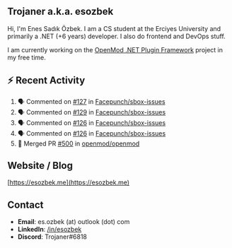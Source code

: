 ##  Trojaner a.k.a. esozbek
Hi, I'm Enes Sadık Özbek. I am a CS student at the Erciyes University and primarily a .NET (+6 years) developer. I also do frontend and DevOps stuff.

I am currently working on the [OpenMod .NET Plugin Framework](https://github.com/openmod/openmod) project in my free time. 

## :zap: Recent Activity

<!--START_SECTION:activity-->
1. 🗣 Commented on [#127](https://github.com/Facepunch/sbox-issues/issues/127) in [Facepunch/sbox-issues](https://github.com/Facepunch/sbox-issues)
2. 🗣 Commented on [#129](https://github.com/Facepunch/sbox-issues/issues/129) in [Facepunch/sbox-issues](https://github.com/Facepunch/sbox-issues)
3. 🗣 Commented on [#126](https://github.com/Facepunch/sbox-issues/issues/126) in [Facepunch/sbox-issues](https://github.com/Facepunch/sbox-issues)
4. 🗣 Commented on [#126](https://github.com/Facepunch/sbox-issues/issues/126) in [Facepunch/sbox-issues](https://github.com/Facepunch/sbox-issues)
5. 🎉 Merged PR [#500](https://github.com/openmod/openmod/pull/500) in [openmod/openmod](https://github.com/openmod/openmod)
<!--END_SECTION:activity-->

## Website / Blog
[https://esozbek.me](https://esozbek.me)

## Contact
- **Email**: es.ozbek (at) outlook (dot) com
- **LinkedIn**: [/in/esozbek](https://linkedin.com/in/esozbek)
- **Discord**: Trojaner#6818
